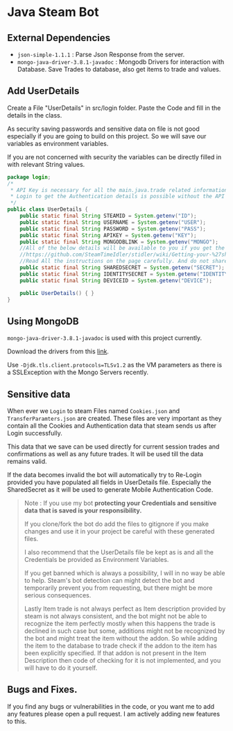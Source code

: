 # Java Steam Bot

## External Dependencies

* `json-simple-1.1.1` : Parse Json Response from the server.
* `mongo-java-driver-3.8.1-javadoc` : Mongodb Drivers for interaction with Database. Save Trades to database, also get items to trade and values.

## Add UserDetails

Create a File "UserDetails" in src/login folder. Paste the Code and fill in the details in the class. 

As security saving passwords and sensitive data on file is not good especially if you are going to build on
this project. So we will save our variables as environment variables.

If you are not concerned with security the variables can be directly filled in with relevant String values.

```java
package login;
/*
 * API Key is necessary for all the main.java.trade related information.
 * Login to get the Authentication details is possible without the API key.
 */
public class UserDetails {
    public static final String STEAMID = System.getenv("ID");
    public static final String USERNAME = System.getenv("USER");
    public static final String PASSWORD = System.getenv("PASS");
    public static final String APIKEY = System.getenv("KEY");
    public static final String MONGODBLINK = System.getenv("MONGO");
    //All of the below details will be available to you if you get the steam file from your phone
    //https://github.com/SteamTimeIdler/stidler/wiki/Getting-your-%27shared_secret%27-code-for-use-with-Auto-Restarter-on-Mobile-Authentication
    //Read All the instructions on the page carefully. And do not share this information.
    public static final String SHAREDSECRET = System.getenv("SECRET");
    public static final String IDENTITYSECRET = System.getenv("IDENTITY");
    public static final String DEVICEID = System.getenv("DEVICE");

    public UserDetails() { }
}
```

## Using MongoDB

`mongo-java-driver-3.8.1-javadoc` is used with this project currently.

Download the drivers from this [link](https://repo1.maven.org/maven2/org/mongodb/mongo-java-driver/3.8.1/).

Use `-Djdk.tls.client.protocols=TLSv1.2` as the VM parameters as there is a SSLException with the Mongo Servers recently.

## Sensitive data

When ever we `Login` to steam Files named `Cookies.json` and `TransferParamters.json` are created. These files are very
important as they contain all the Cookies and Authentication data that steam sends us after Login successfully.

This data that we save can be used directly for current session trades and confirmations as well as any future trades. It
will be used till the data remains valid.

If the data becomes invalid the bot will automatically try to Re-Login provided you have populated all fields in UserDetails file.
Especially the SharedSecret as it will be used to generate Mobile Authentication Code.

>Note : If you use my bot **protecting your Credentials and sensitive data that is saved is your responsibility.**
>
>If you clone/fork the bot do add the files to gitignore if you make changes and use it in your project be careful with
>these generated files.
>
>I also recommend that the UserDetails file be kept as is and all the Credentials be provided as Environment Variables.
>
>If you get banned which is always a possibility, I will in no way be able to help. Steam's bot detection can might detect
>the bot and temporarily prevent you from requesting, but there might be more serious consequences.
>
>Lastly Item trade is not always perfect as Item description provided by steam is not always consistent, and the bot might
>not be able to recognize the item perfectly mostly when this happens the trade is declined in such case but some, additions
>might not be recognized by the bot and might treat the item without the addon. So while adding the item to the database
>to trade check if the addon to the item has been explicitly specified. If that addon is not present in the Item Description
>then code of checking for it is not implemented, and you will have to do it yourself.

## Bugs and Fixes.

If you find any bugs or vulnerabilities in the code, or you want me to add any features please open a pull request.
I am actively adding new features to this.